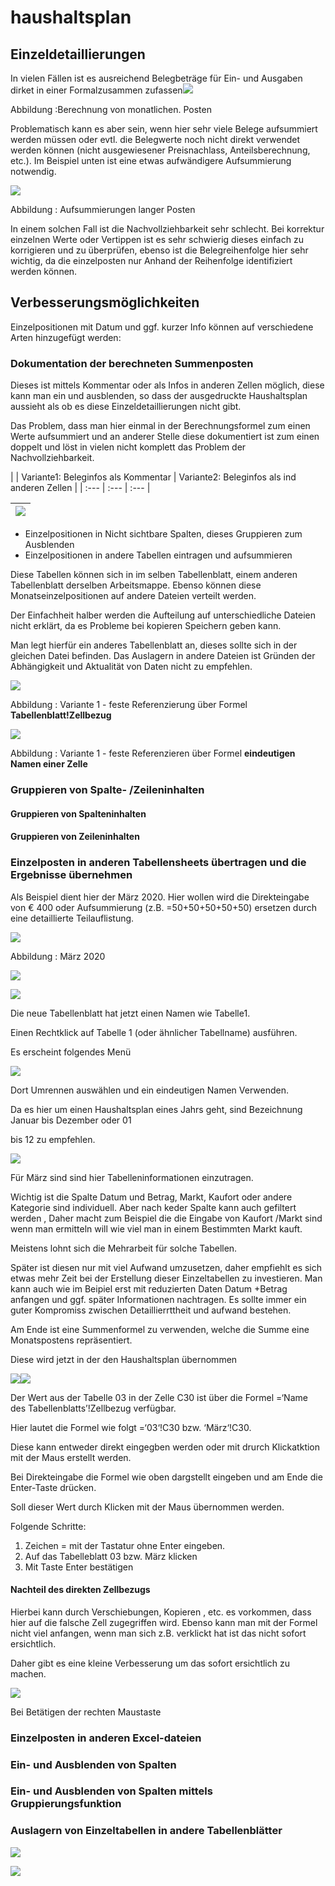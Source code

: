 # haushaltsplan

## Einzeldetaillierungen

In vielen Fällen ist es ausreichend Belegbeträge für Ein- und Ausgaben dirket in einer Formalzusammen zufassen![](../.gitbook/assets/0%20%281%29.png)

Abbildung :Berechnung von monatlichen. Posten

Problematisch kann es aber sein, wenn hier sehr viele Belege aufsummiert werden müssen oder evtl. die Belegwerte noch nicht direkt verwendet werden können \(nicht ausgewiesener Preisnachlass, Anteilsberechnung, etc.\). Im Beispiel unten ist eine etwas aufwändigere Aufsummierung notwendig.

![](https://github.com/UserVBAStuff/MyFirstRepo/tree/ff5af93104261383d6807e8b30c9005f199ce2b3/.gitbook/assets/1-1%20%281%29.png)

Abbildung : Aufsummierungen langer Posten

In einem solchen Fall ist die Nachvollziehbarkeit sehr schlecht. Bei korrektur einzelnen Werte oder Vertippen ist es sehr schwierig dieses einfach zu korrigieren und zu überprüfen, ebenso ist die Belegreihenfolge hier sehr wichtig, da die einzelposten nur Anhand der Reihenfolge identifiziert werden können.

## Verbesserungsmöglichkeiten

Einzelpositionen mit Datum und ggf. kurzer Info können auf verschiedene Arten hinzugefügt werden:

### Dokumentation der berechneten Summenposten

Dieses ist mittels Kommentar oder als Infos in anderen Zellen möglich, diese kann man ein und ausblenden, so dass der ausgedruckte Haushaltsplan aussieht als ob es diese Einzeldetaillierungen nicht gibt.

Das Problem, dass man hier einmal in der Berechnungsformel zum einen Werte aufsummiert und an anderer Stelle diese dokumentiert ist zum einen doppelt und löst in vielen nicht komplett das Problem der Nachvollziehbarkeit.

\| \| Variante1: Beleginfos als Kommentar \|      Variante2: Beleginfos als ind anderen Zellen \| \| :--- \| :--- \| :--- \|

|  ![](https://github.com/UserVBAStuff/MyFirstRepo/tree/ff5af93104261383d6807e8b30c9005f199ce2b3/.gitbook/assets/2-1%20%281%29.png) |
| :--- |


* Einzelpositionen in Nicht sichtbare Spalten, dieses Gruppieren zum Ausblenden
* Einzelpositionen in andere Tabellen eintragen und aufsummieren

Diese Tabellen können sich in im selben Tabellenblatt, einem anderen Tabellenblatt derselben Arbeitsmappe. Ebenso können diese Monatseinzelpositionen auf andere Dateien verteilt werden.

Der Einfachheit halber werden die Aufteilung auf unterschiedliche Dateien nicht erklärt, da es Probleme bei kopieren Speichern geben kann.

Man legt hierfür ein anderes Tabellenblatt an, dieses sollte sich in der gleichen Datei befinden. Das Auslagern in andere Dateien ist Gründen der Abhängigkeit und Aktualität von Daten nicht zu empfehlen.

![](https://github.com/UserVBAStuff/MyFirstRepo/tree/ff5af93104261383d6807e8b30c9005f199ce2b3/.gitbook/assets/5-1%20%281%29.png)

Abbildung : Variante 1 - feste Referenzierung über Formel **Tabellenblatt!Zellbezug**

![](https://github.com/UserVBAStuff/MyFirstRepo/tree/ff5af93104261383d6807e8b30c9005f199ce2b3/.gitbook/assets/6-1%20%281%29.png)

Abbildung : Variante 1 - feste Referenzieren über Formel **eindeutigen Namen einer Zelle**

### Gruppieren von Spalte- /Zeileninhalten

#### Gruppieren von Spalteninhalten

#### Gruppieren von Zeileninhalten

### Einzelposten in anderen Tabellensheets übertragen und die Ergebnisse übernehmen

Als Beispiel dient hier der März 2020. Hier wollen wird die Direkteingabe von € 400 oder Aufsummierung \(z.B. =50+50+50+50+50\) ersetzen durch eine detaillierte Teilauflistung.

![](https://github.com/UserVBAStuff/MyFirstRepo/tree/ff5af93104261383d6807e8b30c9005f199ce2b3/.gitbook/assets/7-1%20%281%29.png)

Abbildung : März 2020

![](https://github.com/UserVBAStuff/MyFirstRepo/tree/ff5af93104261383d6807e8b30c9005f199ce2b3/.gitbook/assets/8-1%20%281%29.png)

![](../.gitbook/assets/9%20%281%29.png)

Die neue Tabellenblatt hat jetzt einen Namen wie Tabelle1.

Einen Rechtklick auf Tabelle 1 \(oder ähnlicher Tabellname\) ausführen.

Es erscheint folgendes Menü

![](https://github.com/UserVBAStuff/MyFirstRepo/tree/ff5af93104261383d6807e8b30c9005f199ce2b3/.gitbook/assets/10-1%20%281%29.png)

Dort Umrennen auswählen und ein eindeutigen Namen Verwenden.

Da es hier um einen Haushaltsplan eines Jahrs geht, sind Bezeichnung Januar bis Dezember oder 01

bis 12 zu empfehlen.

![](https://github.com/UserVBAStuff/MyFirstRepo/tree/ff5af93104261383d6807e8b30c9005f199ce2b3/.gitbook/assets/11-1%20%281%29.png)

Für März sind sind hier Tabelleninformationen einzutragen.

Wichtig ist die Spalte Datum und Betrag, Markt, Kaufort oder andere Kategorie sind individuell. Aber nach keder Spalte kann auch gefiltert werden , Daher macht zum Beispiel die die Eingabe von Kaufort /Markt sind wenn man ermitteln will wie viel man in einem Bestimmten Markt kauft.

Meistens lohnt sich die Mehrarbeit für solche Tabellen.

Später ist diesen nur mit viel Aufwand umzusetzen, daher empfiehlt es sich etwas mehr Zeit bei der Erstellung dieser Einzeltabellen zu investieren. Man kann auch wie im Beipiel erst mit reduzierten Daten Datum +Betrag anfangen und ggf. später Informationen nachtragen. Es sollte immer ein guter Kompromiss zwischen Detaillierrttheit und aufwand bestehen.

Am Ende ist eine Summenformel zu verwenden, welche die Summe eine Monatspostens repräsentiert.

Diese wird jetzt in der den Haushaltsplan übernommen

![](../.gitbook/assets/12%20%281%29.png)![](https://github.com/UserVBAStuff/MyFirstRepo/tree/ff5af93104261383d6807e8b30c9005f199ce2b3/.gitbook/assets/13-1%20%281%29.png)

Der Wert aus der Tabelle 03 in der Zelle C30 ist über die Formel =‘Name des Tabellenblatts’!Zellbezug verfügbar.

Hier lautet die Formel wie folgt =‘03‘!C30 bzw. ‘März‘!C30.

Diese kann entweder direkt eingegben werden oder mit drurch Klickatktion mit der Maus erstellt werden.

Bei Direkteingabe die Formel wie oben dargstellt eingeben und am Ende die Enter-Taste drücken.

Soll dieser Wert durch Klicken mit der Maus übernommen werden.

Folgende Schritte:

1. Zeichen = mit der Tastatur ohne Enter eingeben.
2. Auf das Tabelleblatt 03 bzw. März klicken
3. Mit Taste Enter bestätigen

#### Nachteil des direkten Zellbezugs

Hierbei kann durch Verschiebungen, Kopieren , etc. es vorkommen, dass hier auf die falsche Zell zugegriffen wird. Ebenso kann man mit der Formel nicht viel anfangen, wenn man sich z.B. verklickt hat ist das nicht sofort ersichtlich.

Daher gibt es eine kleine Verbesserung um das sofort ersichtlich zu machen.

![](../.gitbook/assets/14.png)

Bei Betätigen der rechten Maustaste

### Einzelposten in anderen Excel-dateien

### Ein- und Ausblenden von Spalten

### Ein- und Ausblenden von Spalten mittels Gruppierungsfunktion

### Auslagern von Einzeltabellen in andere Tabellenblätter

![](https://github.com/UserVBAStuff/MyFirstRepo/tree/ff5af93104261383d6807e8b30c9005f199ce2b3/.gitbook/assets/15-1%20%281%29.png)

![](https://github.com/UserVBAStuff/MyFirstRepo/tree/ff5af93104261383d6807e8b30c9005f199ce2b3/.gitbook/assets/16-1%20%281%29.png)

